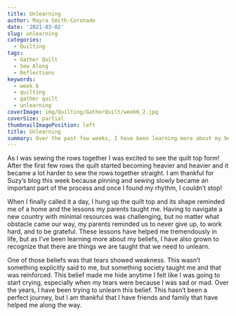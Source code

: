 ```yaml
---
title: Unlearning
author: Mayra Smith-Coronado
date: '2021-03-02'
slug: unlearning
categories:
  - Quilting
tags:
  - Gather Quilt
  - Sew Along
  - Reflections
keywords:
  - week 6
  - quilting
  - gather quilt
  - unlearning
coverImage: img/Quilting/GatherQuilt/week6_2.jpg
coverSize: partial
thumbnailImagePosition: left
title: Unlearning
summary: Over the past few weeks, I have been learning more about my beliefs and begun to recognize that there are things we are taught that we need to unlearn.
---
```


As I was sewing the rows together I was excited to see the quilt top form! After the first few rows the quilt started becoming heavier and heavier and it became a lot harder to sew the rows together straight. I am thankful for Suzy’s blog this week because pinning and sewing slowly became an important part of the process and once I found my rhythm, I couldn’t stop! 

When I finally called it a day, I hung up the quilt top and its shape reminded me of a home and the lessons my parents taught me. Having to navigate a new country with minimal resources was challenging, but no matter what obstacle came our way, my parents reminded us to never give up, to work hard, and to be grateful. These lessons have helped me tremendously in life, but as I’ve been learning more about my beliefs, I have also grown to recognize that there are things we are taught that we need to unlearn.

One of those beliefs was that tears showed weakness. This wasn’t something explicitly said to me, but something society taught me and that was reinforced. This belief made me hide anytime I felt like I was going to start crying, especially when my tears were because I was sad or mad. Over the years, I have been trying to unlearn this belief. This hasn’t been a perfect journey, but I am thankful that I have friends and family that have helped me along the way.
